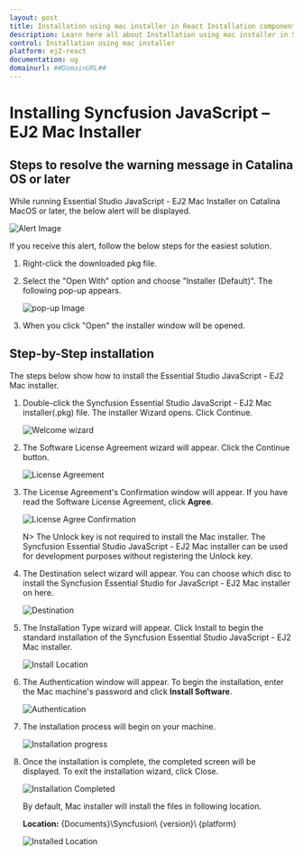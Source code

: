 ```yaml
---
layout: post
title: Installation using mac installer in React Installation component | Syncfusion
description: Learn here all about Installation using mac installer in Syncfusion React Installation component of Syncfusion Essential JS 2 and more.
control: Installation using mac installer 
platform: ej2-react
documentation: ug
domainurl: ##DomainURL##
---
```


# Installing Syncfusion JavaScript – EJ2 Mac Installer

## Steps to resolve the warning message in Catalina OS or later

   While running Essential Studio JavaScript - EJ2 Mac Installer on Catalina MacOS or later, the below alert will be displayed.

   ![Alert Image](images/Mac_Catalina_MacOS_Alert1.png)

   If you receive this alert, follow the below steps for the easiest solution.

   1. Right-click the downloaded pkg file.
   2. Select the "Open With" option and choose "Installer (Default)". The following pop-up appears.

      ![pop-up Image](images/Mac_Catalina_MacOS_Alert2.png)

   3. When you click "Open" the installer window will be opened.

## Step-by-Step installation

The steps below show how to install the Essential Studio JavaScript - EJ2 Mac installer.

1. Double-click the Syncfusion Essential Studio JavaScript - EJ2 Mac installer(.pkg) file. The installer Wizard opens. Click Continue.

   ![Welcome wizard](images/Mac_Installer1.png)

2. The Software License Agreement wizard will appear. Click the Continue button.

   ![License Agreement](images/Mac_Installer2.png)

3. The License Agreement's Confirmation window will appear. If you have read the Software License Agreement, click **Agree**.

   ![License Agree Confirmation](images/Mac_Installer3.png)

   N> The Unlock key is not required to install the Mac installer. The Syncfusion Essential Studio JavaScript - EJ2 Mac installer can be used for development purposes without registering the Unlock key.

4. The Destination select wizard will appear. You can choose which disc to install the Syncfusion Essential Studio for JavaScript - EJ2 Mac installer on here.

   ![Destination](images/Mac_Installer4.png)

5. The Installation Type wizard will appear. Click Install to begin the standard installation of the Syncfusion Essential Studio JavaScript - EJ2 Mac installer.

   ![Install Location](images/Mac_Installer5.png)

6. The Authentication window will appear. To begin the installation, enter the Mac machine's password and click **Install Software**.

   ![Authentication](images/Mac_Installer6.png)

7. The installation process will begin on your machine.

   ![Installation progress](images/Mac_Installer7.png)

8. Once the installation is complete, the completed screen will be displayed. To exit the installation wizard, click Close.

   ![Installation Completed](images/Mac_Installer8.png)

   By default, Mac installer will install the files in following location.

   **Location:** {Documents}\Syncfusion\ {version}\ {platform}

   ![Installed Location](images/Mac_Installer9.png)
